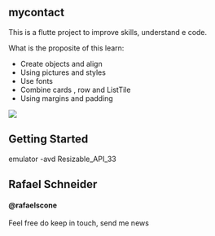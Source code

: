 ## mycontact

This is a flutte project to improve skills, understand e code.

What is the proposite of this learn:
- Create objects and align
- Using pictures and styles
- Use fonts
- Combine cards , row and ListTile
- Using margins and padding

<img src="https://fileups.s3.amazonaws.com/public/WhatsApp+Image+2023-02-24+at+20.34.41(1).jpeg"></img>

## Getting Started
emulator -avd Resizable_API_33


## Rafael Schneider
#### @rafaelscone

Feel free do keep in touch, send me news
